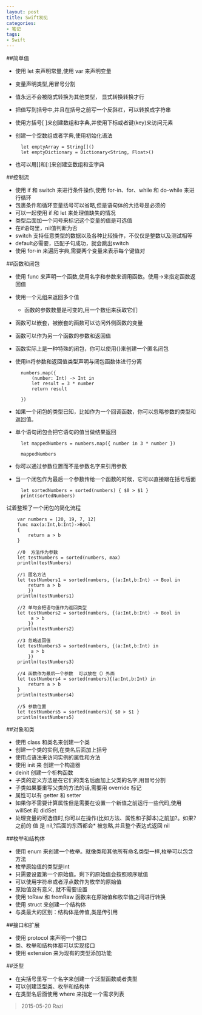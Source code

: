 ```yaml
---
layout: post
title: Swift初见
categories:
- 笔记
tags:
- Swift 
---
```


##简单值
* 使用 let 来声明常量,使用 var 来声明变量
* 变量声明类型,用冒号分割
* 值永远不会被隐式转换为其他类型， 显式转换转换才行
* 把值写到括号中,并且在括号之前写一个反斜杠，可以转换成字符串
* 使用方括号[ ]来创建数组和字典,并使用下标或者键(key)来访问元素
* 创建一个空数组或者字典,使用初始化语法

		let emptyArray = String[]()		
		let emptyDictionary = Dictionary<String, Float>()

* 也可以用[]和[:]来创建空数组和空字典

##控制流
* 使用 if 和 switch 来进行条件操作,使用 for-in、for、while 和 do-while 来进行循环
* 包裹条件和循环变量括号可以省略,但是语句体的大括号是必须的
* 可以一起使用 if 和 let 来处理值缺失的情况
* 类型后面加一个问号来标记这个变量的值是可选值
* 在if语句里，nil值判断为否
* switch 支持任意类型的数据以及各种比较操作，不仅仅是整数以及测试相等
* default必需要，匹配子句成功，就会跳出switch
* 使用 for-in 来遍历字典,需要两个变量来表示每个键值对

##函数和闭包
* 使用 func 来声明一个函数,使用名字和参数来调用函数。使用->来指定函数返回值
* 使用一个元组来返回多个值
	* 函数的参数数量是可变的,用一个数组来获取它们
* 函数可以嵌套，被嵌套的函数可以访问外侧函数的变量
* 函数可以作为另一个函数的参数和返回值
* 函数实际上是一种特殊的闭包，你可以使用{}来创建一个匿名闭包
* 使用in将参数和返回值类型声明与闭包函数体进行分离
		
		numbers.map({
    		(number: Int) -> Int in
    		let result = 3 * number
    		return result
		
		})
* 如果一个闭包的类型已知，比如作为一个回调函数，你可以忽略参数的类型和返回值。
* 单个语句闭包会把它语句的值当做结果返回

		let mappedNumbers = numbers.map({ number in 3 * number })
		
		mappedNumbers
* 你可以通过参数位置而不是参数名字来引用参数
* 当一个闭包作为最后一个参数传给一个函数的时候，它可以直接跟在括号后面

		let sortedNumbers = sorted(numbers) { $0 > $1 }
		print(sortedNumbers)
		
试着整理了一个闭包的简化流程

		var numbers = [20, 19, 7, 12]
		func max(a:Int,b:Int)->Bool
		{
    		return a > b
		}

		//0  方法作为参数
		let testNumbers = sorted(numbers, max)
		println(testNumbers)
		
		//1 匿名方法
		let testNumbers1 = sorted(numbers, {(a:Int,b:Int) -> Bool in
		    return a > b
		    })
		println(testNumbers1)
		
		//2 单句会把语句值作为返回类型
		let testNumbers2 = sorted(numbers, {(a:Int,b:Int) -> Bool in
		     a > b
		    })
		println(testNumbers2)
		
		//3 忽略返回值
		let testNumbers3 = sorted(numbers, {(a:Int,b:Int) in
		     a > b
		    })
		println(testNumbers3)
		
		//4 函数作为最后一个参数  可以放在（）外面
		let testNumbers4 = sorted(numbers){(a:Int,b:Int) in
		    return a > b
		}
		println(testNumbers4)
		
		//5 参数位置
		let testNumbers5 = sorted(numbers){ $0 > $1 }
		println(testNumbers5)
		
		
##对象和类
* 使用 class 和类名来创建一个类
* 创建一个类的实例,在类名后面加上括号
* 使用点语法来访问实例的属性和方法
* 使用 init 来 创建一个构造器
* deinit 创建一个析构函数
* 子类的定义方法是在它们的类名后面加上父类的名字,用冒号分割
* 子类如果要重写父类的方法的话,需要用 override 标记
* 属性可以有 getter 和 setter
* 如果你不需要计算属性但是需要在设置一个新值之前运行一些代码,使用 willSet 和 didSet
* 处理变量的可选值时,你可以在操作(比如方法、属性和子脚本)之前加?。如果?之前的 值 是 nil,?后面的东西都会* 被忽略,并且整个表达式返回 nil

##枚举和结构体
* 使用 enum 来创建一个枚举。就像类和其他所有命名类型一样,枚举可以包含方法
* 枚举原始值的类型是Int
* 只需要设置第一个原始值。剩下的原始值会按照顺序赋值
* 可以使用字符串或者浮点数作为枚举的原始值
* 原始值没有意义, 就不需要设置
* 使用 toRaw 和 fromRaw 函数来在原始值和枚举值之间进行转换
* 使用 struct 来创建一个结构体
* 与类最大的区别：结构体是传值,类是传引用

##接口和扩展
* 使用 protocol 来声明一个接口
* 类、枚举和结构体都可以实现接口
* 使用 extension 来为现有的类型添加功能

##泛型
* 在尖括号里写一个名字来创建一个泛型函数或者类型
* 可以创建泛型类、枚举和结构体
* 在类型名后面使用 where 来指定一个需求列表

> 2015-05-20 Razi


